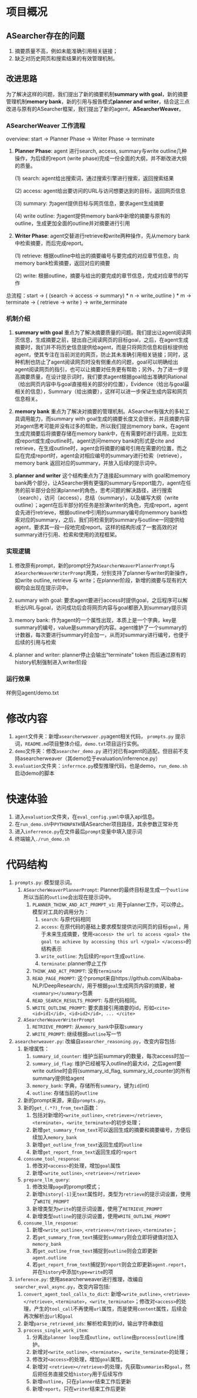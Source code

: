 # 项目概况
## ASearcher存在的问题
1. 摘要质量不高，例如未能准确引用相关链接；
2. 缺乏对历史网页和搜索结果的有效管理机制。

## 改进思路
为了解决这样的问题，我们提出了新的摘要机制**summary with goal**，新的摘要管理机制**memory bank**，新的引用与报告模式**planner and writer**，结合这三点改进与原有的ASearcher框架，我们提出了新的agent，**ASearcherWeaver**。

### ASearcherWeaver 工作流程
overview: start -> Planner Phase -> Writer Phase -> terminate
1. **Planner Phase**: agent 进行search, access, summary与write outline几种操作，为后续的report (write phase)完成一份全面的大纲，并不断改进大纲的质量。

   (1) search: agent给出搜索词，通过搜索引擎进行搜索，返回搜索结果

   (2) access: agent给出要访问的URL与访问想要达到的目标，返回网页信息

   (3) summary: 为agent提供目标与网页信息，要求agent生成摘要

   (4) write outline: 为agent提供memory bank中新增的摘要与原有的outline，生成更加全面的outline并对摘要进行引用

2. **Writer Phase**: agent交替进行retrieve和write两种操作，先从memory bank中检索摘要，而后完成report。

   (1) retrieve: 根据outline中给出的摘要编号与要完成的对应章节信息，向memory bank检索摘要，返回对应的摘要

   (2) write: 根据outline，摘要与给出的要完成的章节信息，完成对应章节的写作

总流程：start -> ( (search -> access -> summary) * n -> write_outline ) * m -> terminate -> ( retrieve -> write ) -> write_terminate

### 机制介绍
1. **summary with goal** 重点为了解决摘要质量的问题。我们提出让agent阅读网页信息，生成摘要之前，提出自己阅读网页的目标goal，之后，在agent生成摘要时，我们并不将历史信息提供给agent，而是只将网页信息和目标提供给agent，使其专注在当前浏览的网页，防止其未准确引用相关链接；同时，这种机制也防止了agent阅读网页时没有侧重点的问题，goal可以明确给出agent阅读网页的指引，也可以让摘要对任务更有帮助；另外，为了进一步提高摘要质量，在设计提示词时，我们要求agent根据goal给出准确的Rational（给出网页内容中与goal直接相关的部分的位置），Evidence（给出与goal最相关的信息），Summary（给出摘要），这样可以进一步保证生成内容和网页信息相关。

2. **memory bank** 重点为了解决对摘要的管理机制。ASearcher有强大的多轮工具调用能力，而summary with goal生成的摘要长度又会很长，并且摘要内容对agent思考可能并没有过多的帮助，所以我们提出memory bank，在agent生成完摘要后将摘要存储在memory bank中，在有需要时进行调用，比如生成report或生成outline时。agent访问memory bank的形式是cite and retrieve，在生成outline时，agent会将摘要的编号引用在需要的位置，而之后在完成report时，agent会对相应编号的summary进行检索（retrieve），memory bank 返回对应的summary，并放入后续的提示词中。

3. **planner and writer** 这个结构重点为了连接起summary with goal和memory bank两个部分，让ASearcher拥有更强的summary与report能力，agent在任务的前半部分会扮演planner的角色，思考问题的解决路径，进行搜索（search），访问（access），总结（summary），以及编写大纲（write outline）；agent在后半部分的任务是扮演writer的角色，完成report，agent会先进行retrieve，根据outline中引用的summary编号向memmory bank检索对应的summary，之后，我们将检索到的summary与outline一同提供给agent，要求其一段一段地完成report。这样的结构形成了一套高效的对summary进行引用、检索和使用的流程框架。

### 实现逻辑
1. 修改原有prompt，新的prompt分为`ASearcherWeaverPlannerPrompt`与`ASearcherWeaverWriterPrompt`两类，分别支持了planner与writer的新操作，如write outline, retrieve 与 write；在planner阶段，新增的摘要与现有的大纲均会出现在提示词中。

2. summary with goal: 要求agent要进行access时提供goal，之后程序可以解析出URL与goal，访问成功后会将网页内容与goal都嵌入到summary提示词

3. memory bank: 作为agent的一个属性出现，本质上是一个字典，key是summary的编号，value是summary的内容。agent维护了一个summary的计数器，每次要进行summary时会加一，从而对summary进行编号，也便于后续的引用与检索

4. planner and writer: planner停止会输出“terminate” token 而后通过原有的history机制强制进入writer阶段

### 运行效果
样例见agent/demo.txt

# 修改内容
1. `agent`文件夹：新增`asearcherweaver.py`agent相关代码， `prompts.py` 提示词，`README.md`项目整体介绍，`demo.txt`项目运行实例。
2. `demo`文件夹：修改`asearcher_demo.py` 进行对已有agent的适配，但目前不支持asearcherweaver（其demo位于evaluation/inferrence.py）
3. `evaluation`文件夹：`inferrnce.py`模型推理代码，也是demo，`run_demo.sh`启动demo的脚本

# 快速体验
1. 进入`evaluation`文件夹，在`eval_config.yaml`中填入api信息。
2. 在`run_demo.sh`中`PYTHONPATH`填ASearcher项目路径，其余参数正常补充
3. 进入`inferrence.py`在文件最后`prompt`变量中填入提示词
4. 终端输入`./run_demo.sh`

# 代码结构
1. `prompts.py`: 模型提示词。
   1. `ASearcherWeaverPlannerPrompt`: Planner的最终目标是生成一个`outline`所以当前的`outline`会出现在提示词中。
      1. `PLANNER_THINK_AND_ACT_PROMPT_v1`: 用于planner工作，可以停止。模型对工具的调用分为：
         1. `search`: 与原代码相同
         2. `access`: 在原代码的基础上要求模型提供访问网页的目标`goal`，用于未来生成摘要，使用`<access> the url to access <goal> the goal to achieve by accessing this url </goal> </access>`的结构表示
         3. `write_outline`: 为后续的`report`生成`outline`.
         4. `terminate`: planner停止工作
      2. `THINK_AND_ACT_PROMPT`: 没有`terminate`
      3. `READ_PAGE_PROMPT`: 这个prompt来自https://github.com/Alibaba-NLP/DeepResearch/，用于根据`goal`生成网页内容的摘要，被`<summary></summary>`包裹
      4. `READ_SEARCH_RESULTS_PROMPT`: 与原代码相同。
      5. `WRITE_OUTLINE_PROMPT`: 要求直接引用摘要的id，形如`<cite> <id>id1</id>, <id>id2</id>, ... </cite>`
   2. `ASearcherWeaverWriterPrompt`
      1. `RETRIEVE_PROMPT`: 从`memory_bank`中获取`summary`
      2. `WRITE_PROMPT`: 继续根据`outline`写一节
2. `asearcherweaver.py`: 改编自`asearcher_reasoning.py`，改变内容包括:
   1. 新增属性：
      1. `summary_id_counter`: 维护当前summary的数量，每次access时加一 
      2. `summary_id_flag`: 维护已经被写入outline的最大id，之后agent要write outline时会将(summary_id_flag, summary_id_counter]的所有summary提供给agent
      3. `memory_bank`: 字典，存储所有`summary`，键为`id`(int)
      4. `outline`: 存储当前的`outline`
   2. 新的prompt来源，来自`prompts.py`。
   3. 新的`get_(.*?)_from_text`函数：
      1. 包括对新增的`<write_outline>`, `<retrieve></retrieve>`, `<terminate>`，`<write_terminate>`的初步处理；
      2. 新增`get_summary_from_text`可以返回生成的摘要和摘要编号，方便后续加入`memory_bank`
      3. 新增`get_outline_from_text`返回生成的`outline`
      4. 新增`get_report_from_text`返回生成的`report`
   4. `consume_tool_response`: 
      1. 修改对`<access>`的处理，增加`goal`属性
      2. 新增`<write_outline>`, `<retrieve></retrieve>`
   5. `prepare_llm_query`: 
      1. 修改处理`page`的prompt模式；
      2. 新增`history[-1]`无`text`属性时，类型为`retrieve`的提示词设置，使用了`WRITE_PROMPT`
      3. 新增类型为`write`的提示词设置，使用了`RETRIEVE_PROMPT`
      4. 新增类型`outline`的提示词设置，使用`WRITE_OUTLINE_PROMPT`
   6. `consume_llm_response`: 
      1. 新增`<write_outline>`, `<retrieve></retrieve>`, `<terminate>`；
      2. 若`get_summary_from_text`捕捉到`summary`则会立即将键值对加入`memory_bank`
      3. 若`get_outline_from_text`捕捉到`outline`则会立即更新`agent.outline`
      4. 若`get_report_from_text`捕捉到`report`则会立即更新`agent.report`，并在`history`中添加`type=write`的项
3. `inference.py`: 使用asearcherweaver进行推理，改编自`searcher_eval_async.py`，改变内容包括:
   1. `convert_agent_tool_calls_to_dict`: 新增`<write_outline>`, `<retrieve></retrieve>`, `<terminate>`，`<write_terminate>`；修改对`<access>`的处理，产生的`tool_call`不再使用`url`属性，而是使用`content`属性，后续会再次解析出`url`和`goal`
   2. 新增`parse_retrieved_ids`: 解析检索到的id，输出字符串数组
   3. `process_single_work_item`: 
      1. 分离出`planner loop`生成`outline`，`outline`由`process[outline]`维护。
      2. 新增对`<write_outline>`, `<terminate>`，`<write_terminate>`的处理；
      3. 修改对`<access>`的处理，增加`goal`属性。
      4. 新增对 `<retrieve></retrieve>`的处理，先获取`summaries`和`goal`，然后把任务直接交给`history`用于后续写作
      5. 新增`outline`，只在`planner`结束工作后更新
      6. 新增`report`，只在`writer`结束工作后更新